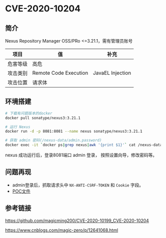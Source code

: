 # CVE-2020-10204

## 简介

Nexus Repository Manager OSS/PRo <=3.21.1，需有管理员账号

| 项目   | 值                     | 补充               |
| ---- | --------------------- | ---------------- |
| 危害等级 | 高危                    |                  |
| 攻击类别 | Remote Code Execution | JavaEL Injection |
| 攻击位置 | 请求体                   |                  |

## 环境搭建

```bash
# 下载有问题版本的docker
docker pull sonatype/nexus3:3.21.1

# 运行 Nexus
docker run -d -p 8081:8081 --name nexus sonatype/nexus3:3.21.1

# 获取 admin 密码(/nexus-data/admin.password)
docker exec -it `docker ps|grep nexus|awk '{print $1}'` cat /nexus-data/admin.password
```

nexus 成功运行后，登录8081端口 admin 登录， 按照设置向导，修改密码等。

## 问题再现

- admin登录后，抓取请求头中 `NX-ANTI-CSRF-TOKEN` 和 `Cookie` 字段。
- [POC文件](https://github.com/shadowsock5/Poc/blob/master/Nexus/Nexus_CVE_2020_10204.py)

## 

## 参考链接

https://github.com/magicming200/CVE-2020-10199_CVE-2020-10204

https://www.cnblogs.com/magic-zero/p/12641068.html
